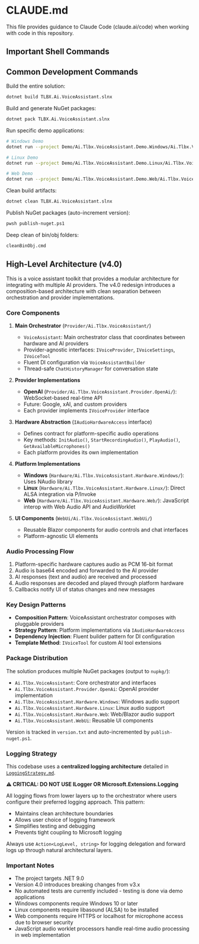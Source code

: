 # CLAUDE.md

This file provides guidance to Claude Code (claude.ai/code) when working with code in this repository.

## Important Shell Commands

## Common Development Commands

Build the entire solution:
```bash
dotnet build TLBX.Ai.VoiceAssistant.slnx
```

Build and generate NuGet packages:
```bash
dotnet pack TLBX.Ai.VoiceAssistant.slnx
```

Run specific demo applications:
```bash
# Windows Demo
dotnet run --project Demo/Ai.Tlbx.VoiceAssistant.Demo.Windows/Ai.Tlbx.VoiceAssistant.Demo.Windows.csproj

# Linux Demo
dotnet run --project Demo/Ai.Tlbx.VoiceAssistant.Demo.Linux/Ai.Tlbx.VoiceAssistant.Demo.Linux.csproj

# Web Demo
dotnet run --project Demo/Ai.Tlbx.VoiceAssistant.Demo.Web/Ai.Tlbx.VoiceAssistant.Demo.Web.csproj
```

Clean build artifacts:
```bash
dotnet clean TLBX.Ai.VoiceAssistant.slnx
```

Publish NuGet packages (auto-increment version):
```bash
pwsh publish-nuget.ps1
```

Deep clean of bin/obj folders:
```bash
cleanBinObj.cmd
```

## High-Level Architecture (v4.0)

This is a voice assistant toolkit that provides a modular architecture for integrating with multiple AI providers. The v4.0 redesign introduces a composition-based architecture with clean separation between orchestration and provider implementations.

### Core Components

1. **Main Orchestrator** (`Provider/Ai.Tlbx.VoiceAssistant/`)
   - `VoiceAssistant`: Main orchestrator class that coordinates between hardware and AI providers
   - Provider-agnostic interfaces: `IVoiceProvider`, `IVoiceSettings`, `IVoiceTool`
   - Fluent DI configuration via `VoiceAssistantBuilder`
   - Thread-safe `ChatHistoryManager` for conversation state

2. **Provider Implementations** 
   - **OpenAI** (`Provider/Ai.Tlbx.VoiceAssistant.Provider.OpenAi/`): WebSocket-based real-time API
   - Future: Google, xAI, and custom providers
   - Each provider implements `IVoiceProvider` interface

3. **Hardware Abstraction** (`IAudioHardwareAccess` interface)
   - Defines contract for platform-specific audio operations
   - Key methods: `InitAudio()`, `StartRecordingAudio()`, `PlayAudio()`, `GetAvailableMicrophones()`
   - Each platform provides its own implementation

4. **Platform Implementations**
   - **Windows** (`Hardware/Ai.Tlbx.VoiceAssistant.Hardware.Windows/`): Uses NAudio library
   - **Linux** (`Hardware/Ai.Tlbx.VoiceAssistant.Hardware.Linux/`): Direct ALSA integration via P/Invoke
   - **Web** (`Hardware/Ai.Tlbx.VoiceAssistant.Hardware.Web/`): JavaScript interop with Web Audio API and AudioWorklet

5. **UI Components** (`WebUi/Ai.Tlbx.VoiceAssistant.WebUi/`)
   - Reusable Blazor components for audio controls and chat interfaces
   - Platform-agnostic UI elements

### Audio Processing Flow

1. Platform-specific hardware captures audio as PCM 16-bit format
2. Audio is base64 encoded and forwarded to the AI provider
3. AI responses (text and audio) are received and processed
4. Audio responses are decoded and played through platform hardware
5. Callbacks notify UI of status changes and new messages

### Key Design Patterns

- **Composition Pattern**: VoiceAssistant orchestrator composes with pluggable providers
- **Strategy Pattern**: Platform implementations via `IAudioHardwareAccess`
- **Dependency Injection**: Fluent builder pattern for DI configuration
- **Template Method**: `IVoiceTool` for custom AI tool extensions

### Package Distribution

The solution produces multiple NuGet packages (output to `nupkg/`):
- `Ai.Tlbx.VoiceAssistant`: Core orchestrator and interfaces
- `Ai.Tlbx.VoiceAssistant.Provider.OpenAi`: OpenAI provider implementation
- `Ai.Tlbx.VoiceAssistant.Hardware.Windows`: Windows audio support
- `Ai.Tlbx.VoiceAssistant.Hardware.Linux`: Linux audio support
- `Ai.Tlbx.VoiceAssistant.Hardware.Web`: Web/Blazor audio support
- `Ai.Tlbx.VoiceAssistant.WebUi`: Reusable UI components

Version is tracked in `version.txt` and auto-incremented by `publish-nuget.ps1`.

### Logging Strategy

This codebase uses a **centralized logging architecture** detailed in [`LoggingStrategy.md`](LoggingStrategy.md). 

**⚠️ CRITICAL: DO NOT USE ILogger<T> OR Microsoft.Extensions.Logging**

All logging flows from lower layers up to the orchestrator where users configure their preferred logging approach. This pattern:
- Maintains clean architecture boundaries
- Allows user choice of logging framework
- Simplifies testing and debugging
- Prevents tight coupling to Microsoft logging

Always use `Action<LogLevel, string>` for logging delegation and forward logs up through natural architectural layers.

### Important Notes

- The project targets .NET 9.0
- Version 4.0 introduces breaking changes from v3.x
- No automated tests are currently included - testing is done via demo applications
- Windows components require Windows 10 or later
- Linux components require libasound (ALSA) to be installed
- Web components require HTTPS or localhost for microphone access due to browser security
- JavaScript audio worklet processors handle real-time audio processing in web implementation